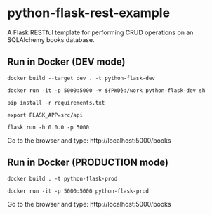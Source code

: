 # python-flask-rest-example

A Flask RESTful template for performing CRUD operations on an SQLAlchemy books database.

## Run in Docker (DEV mode)

 `docker build --target dev . -t python-flask-dev`

 `docker run -it -p 5000:5000 -v ${PWD}:/work python-flask-dev sh`

 `pip install -r requirements.txt`

 `export FLASK_APP=src/api`

 `flask run -h 0.0.0 -p 5000`

Go to the browser and type: http://localhost:5000/books

## Run in Docker (PRODUCTION mode)

 `docker build . -t python-flask-prod`

 `docker run -it -p 5000:5000 python-flask-prod`

Go to the browser and type: http://localhost:5000/books
